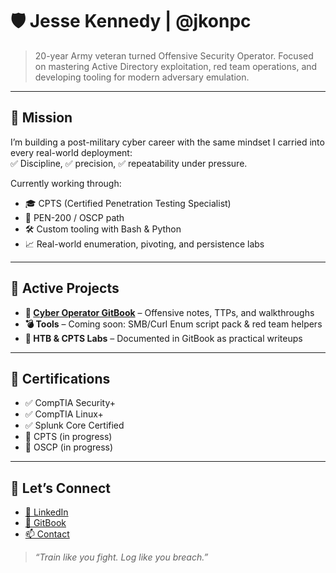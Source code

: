 # 🛡️ Jesse Kennedy | @jkonpc

> 20-year Army veteran turned Offensive Security Operator. Focused on mastering Active Directory exploitation, red team operations, and developing tooling for modern adversary emulation.

---

## 🎯 Mission

I’m building a post-military cyber career with the same mindset I carried into every real-world deployment:  
✅ Discipline, ✅ precision, ✅ repeatability under pressure.

Currently working through:
- 🎓 CPTS (Certified Penetration Testing Specialist)
- 🎯 PEN-200 / OSCP path
- 🛠️ Custom tooling with Bash & Python
- 📈 Real-world enumeration, pivoting, and persistence labs

---

## 🔧 Active Projects

- **📘 [Cyber Operator GitBook](https://your.gitbook.link)** – Offensive notes, TTPs, and walkthroughs
- **💣 Tools** – Coming soon: SMB/Curl Enum script pack & red team helpers
- **🧪 HTB & CPTS Labs** – Documented in GitBook as practical writeups

---

## 📜 Certifications

- ✅ CompTIA Security+  
- ✅ CompTIA Linux+  
- ✅ Splunk Core Certified  
- 🔄 CPTS (in progress)  
- 🔄 OSCP (in progress)

---

## 💬 Let’s Connect

- [🔗 LinkedIn](https://linkedin.com/in/jesse-kennedy)
- [🧠 GitBook](https://your.gitbook.link)
- [📫 Contact](mailto:youremail@protonmail.com)

> _“Train like you fight. Log like you breach.”_
